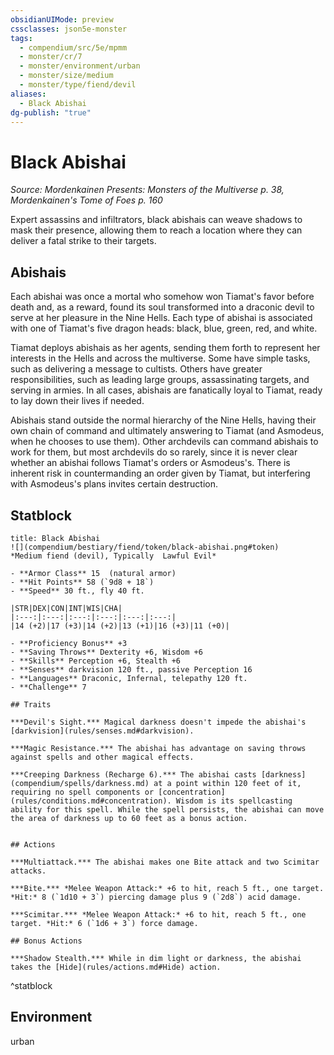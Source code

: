 ```yaml
---
obsidianUIMode: preview
cssclasses: json5e-monster
tags:
  - compendium/src/5e/mpmm
  - monster/cr/7
  - monster/environment/urban
  - monster/size/medium
  - monster/type/fiend/devil
aliases:
  - Black Abishai
dg-publish: "true"
---
```

# Black Abishai
*Source: Mordenkainen Presents: Monsters of the Multiverse p. 38, Mordenkainen's Tome of Foes p. 160*  

Expert assassins and infiltrators, black abishais can weave shadows to mask their presence, allowing them to reach a location where they can deliver a fatal strike to their targets.

## Abishais

Each abishai was once a mortal who somehow won Tiamat's favor before death and, as a reward, found its soul transformed into a draconic devil to serve at her pleasure in the Nine Hells. Each type of abishai is associated with one of Tiamat's five dragon heads: black, blue, green, red, and white.

Tiamat deploys abishais as her agents, sending them forth to represent her interests in the Hells and across the multiverse. Some have simple tasks, such as delivering a message to cultists. Others have greater responsibilities, such as leading large groups, assassinating targets, and serving in armies. In all cases, abishais are fanatically loyal to Tiamat, ready to lay down their lives if needed.

Abishais stand outside the normal hierarchy of the Nine Hells, having their own chain of command and ultimately answering to Tiamat (and Asmodeus, when he chooses to use them). Other archdevils can command abishais to work for them, but most archdevils do so rarely, since it is never clear whether an abishai follows Tiamat's orders or Asmodeus's. There is inherent risk in countermanding an order given by Tiamat, but interfering with Asmodeus's plans invites certain destruction.

## Statblock

```ad-statblock
title: Black Abishai
![](compendium/bestiary/fiend/token/black-abishai.png#token)
*Medium fiend (devil), Typically  Lawful Evil*

- **Armor Class** 15  (natural armor)
- **Hit Points** 58 (`9d8 + 18`)
- **Speed** 30 ft., fly 40 ft.

|STR|DEX|CON|INT|WIS|CHA|
|:---:|:---:|:---:|:---:|:---:|:---:|
|14 (+2)|17 (+3)|14 (+2)|13 (+1)|16 (+3)|11 (+0)|

- **Proficiency Bonus** +3
- **Saving Throws** Dexterity +6, Wisdom +6
- **Skills** Perception +6, Stealth +6
- **Senses** darkvision 120 ft., passive Perception 16
- **Languages** Draconic, Infernal, telepathy 120 ft.
- **Challenge** 7

## Traits

***Devil's Sight.*** Magical darkness doesn't impede the abishai's [darkvision](rules/senses.md#darkvision).

***Magic Resistance.*** The abishai has advantage on saving throws against spells and other magical effects.

***Creeping Darkness (Recharge 6).*** The abishai casts [darkness](compendium/spells/darkness.md) at a point within 120 feet of it, requiring no spell components or [concentration](rules/conditions.md#concentration). Wisdom is its spellcasting ability for this spell. While the spell persists, the abishai can move the area of darkness up to 60 feet as a bonus action.


## Actions

***Multiattack.*** The abishai makes one Bite attack and two Scimitar attacks.

***Bite.*** *Melee Weapon Attack:* +6 to hit, reach 5 ft., one target. *Hit:* 8 (`1d10 + 3`) piercing damage plus 9 (`2d8`) acid damage.

***Scimitar.*** *Melee Weapon Attack:* +6 to hit, reach 5 ft., one target. *Hit:* 6 (`1d6 + 3`) force damage.

## Bonus Actions

***Shadow Stealth.*** While in dim light or darkness, the abishai takes the [Hide](rules/actions.md#Hide) action.
```
^statblock

## Environment

urban